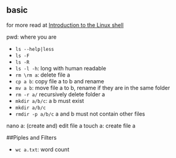# 
## basic
for more read at [Introduction to the Linux shell](https://genomeinfo.github.io/2024-02-22-QIMR-Berghofer/)

pwd: where you are
* `ls --help|less`
* `ls -F`
* `ls -R`
* `ls -l -h`: long with human readable 
* `rm \rm a`: delete file a
* `cp a b`: copy file a to b and rename
* `mv a b`: move file a to b, rename if they are in the same folder 
* `rm -r a/` recursively delete folder a
* `mkdir a/b/c`: a b must exist
* `mkdir a/b/c`
* `rmdir -p a/b/c` a and b must not contain other files

nano a: (create and) edit file a
touch a: create file a 

##Piples and Filters
* `wc a.txt`: word count
